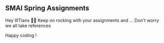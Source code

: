 ## SMAI Spring Assignments
Hey IIITians 👋🏻
Keep on rocking with your assignments 
and ...
Don't worry we all take references 

Happy coding !
